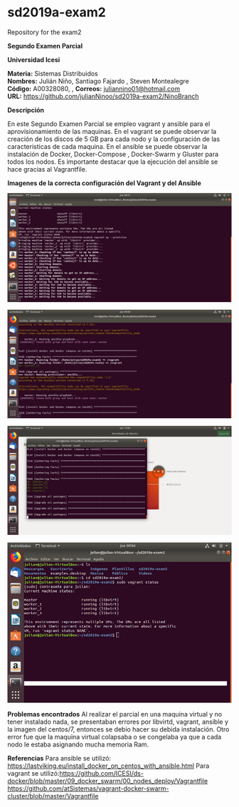 # sd2019a-exam2
Repository for the exam2

**Segundo Examen Parcial**  

**Universidad Icesi**  

**Materia:** Sistemas Distribuidos  
**Nombres:** Julián Niño, Santiago Fajardo , Steven Montealegre  
**Código:** A00328080,        ,
**Correos:** juliannino01@hotmail.com   
**URL:** https://github.com/julianNinoo/sd2019a-exam2/NinoBranch


**Descripción**  

En este Segundo Examen Parcial se empleo vagrant y ansible para el aprovisionamiento de las maquinas. En el vagrant se puede observar la creación de los discos de 5 GB  para cada nodo y la configuración de las  caracteristicas de cada maquina. En el ansible se puede  observar la instalación de Docker, Docker-Compose , Docker-Swarm y Gluster para todos los nodos. Es importante destacar que la ejecución del ansible se hace gracias al Vagrantfile.

**Imagenes de la correcta configuración del Vagrant y del Ansible** 

![](Imagenes/vagrant.png) 


![](Imagenes/ansible.png) 


![](Imagenes/ansible2.png)


![](Imagenes/running.png)


**Problemas encontrados** 
Al realizar el parcial en una maquina virtual y no tener instalado nada, se presentaban errores por libvirtd, vagrant, ansible y la imagen del centos/7, entonces se debio hacer su debida instalación. Otro error fue que la maquina virtual colapsaba o se congelaba ya que a cada nodo le estaba asignando mucha memoria Ram.


**Referencias** 
Para  ansible se utilizó: https://lastviking.eu/install_docker_on_centos_with_ansible.html
Para vagrant se utilizó:https://github.com/ICESI/ds-docker/blob/master/09_docker_swarm/00_nodes_deploy/Vagrantfile https://github.com/atSistemas/vagrant-docker-swarm-cluster/blob/master/Vagrantfile
